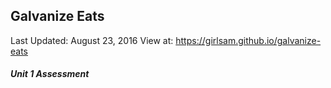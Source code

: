 ## Galvanize Eats
Last Updated: August 23, 2016
View at: https://girlsam.github.io/galvanize-eats

##### Unit 1 Assessment
